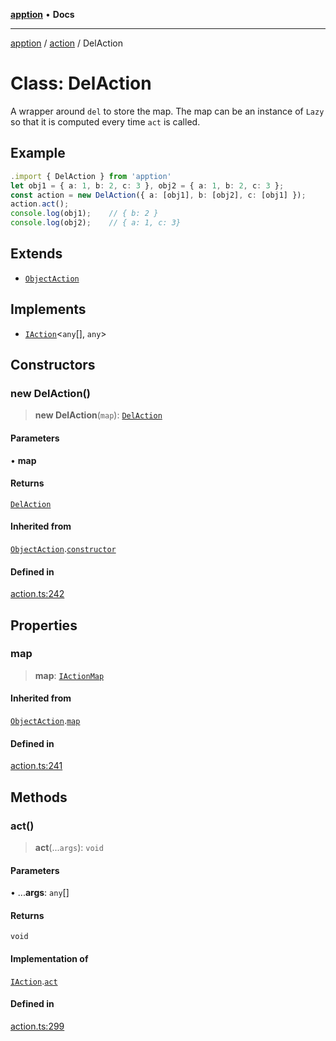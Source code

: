 [**apption**](../../README.md) • **Docs**

***

[apption](../../modules.md) / [action](../README.md) / DelAction

# Class: DelAction

A wrapper around `del` to store the map. The map can be an instance 
of `Lazy` so that it is computed every time `act` is called.

## Example

```ts
.import { DelAction } from 'apption'
let obj1 = { a: 1, b: 2, c: 3 }, obj2 = { a: 1, b: 2, c: 3 };
const action = new DelAction({ a: [obj1], b: [obj2], c: [obj1] });
action.act();
console.log(obj1);    // { b: 2 }
console.log(obj2);    // { a: 1, c: 3}
```

## Extends

- [`ObjectAction`](ObjectAction.md)

## Implements

- [`IAction`](../interfaces/IAction.md)\<`any`[], `any`\>

## Constructors

### new DelAction()

> **new DelAction**(`map`): [`DelAction`](DelAction.md)

#### Parameters

• **map**

#### Returns

[`DelAction`](DelAction.md)

#### Inherited from

[`ObjectAction`](ObjectAction.md).[`constructor`](ObjectAction.md#constructors)

#### Defined in

[action.ts:242](https://github.com/mksunny1/apption/blob/4be4c2e759dafd6ec2dfcf726cc1a869f1970fb3/src/action.ts#L242)

## Properties

### map

> **map**: [`IActionMap`](../type-aliases/IActionMap.md)

#### Inherited from

[`ObjectAction`](ObjectAction.md).[`map`](ObjectAction.md#map)

#### Defined in

[action.ts:241](https://github.com/mksunny1/apption/blob/4be4c2e759dafd6ec2dfcf726cc1a869f1970fb3/src/action.ts#L241)

## Methods

### act()

> **act**(...`args`): `void`

#### Parameters

• ...**args**: `any`[]

#### Returns

`void`

#### Implementation of

[`IAction`](../interfaces/IAction.md).[`act`](../interfaces/IAction.md#act)

#### Defined in

[action.ts:299](https://github.com/mksunny1/apption/blob/4be4c2e759dafd6ec2dfcf726cc1a869f1970fb3/src/action.ts#L299)
